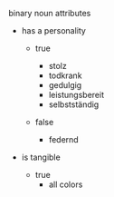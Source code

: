 binary noun attributes

- has a personality
    - true
        - stolz
        - todkrank
        - gedulgig
        - leistungsbereit
        - selbstständig

    - false
        - federnd

- is tangible
    - true
        - all colors